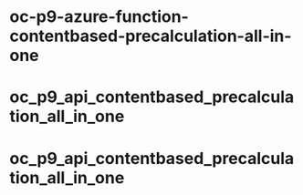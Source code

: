 # oc-p9-azure-function-contentbased-precalculation-all-in-one
# oc_p9_api_contentbased_precalculation_all_in_one
# oc_p9_api_contentbased_precalculation_all_in_one
